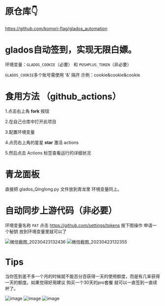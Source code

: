 # 原仓库👇
https://github.com/komori-flag/glados_automation
# glados自动签到，实现无限白嫖。

环境变量：`GLADOS_COOKIE`（必要） 和 `PUSHPLUS_TOKEN`（非必要）

 `GLADOS_COOKIE`多个账号需使用 '&' 隔开
  示例：cookie&cookie&cookie



# 食用方法 （github_actions）

 1.点击右上角 **fork** 按钮 
 
 2.在自己仓库中打开此项目
 
 3.配置环境变量
 
 4.点亮右上角的星星 **star** 激活 actions
 
 5.然后点击 Actions 标签查看运行的详细状况
 
 # 青龙面板
   直接把 glados_Qinglong.py 文件放到青龙里 环境变量同上。
   
 # 自动同步上游代码（非必要）
  环境变量名称 `PAT`
 点击 https://github.com/settings/tokens 按下图操作 申请一个秘钥 放到环境变量里就可以了
 
 ![微信截图_20230423132436](https://user-images.githubusercontent.com/70319988/233821350-908a0752-658d-4452-919d-8e7b1acf81f4.png)
![微信截图_20230423132355](https://user-images.githubusercontent.com/70319988/233821351-f7644740-325b-41cb-8d86-0b9692d9eedb.png)
 
 # Tips
 
   当你签到差不多一个月的时候就不能百分百获得一天的使用额度，而是有几率获得一天的额度。如果觉得好用建议 购买一个30天的pro套餐 就可以一直签到一直续杯了。

![image](https://user-images.githubusercontent.com/70319988/231369203-c812910a-963d-45b8-98a5-95b2623c25d7.png)
![image](https://user-images.githubusercontent.com/70319988/199923789-639e8295-b03e-4abd-858e-ff427015512a.png)
![image](https://user-images.githubusercontent.com/70319988/199923884-d81dd457-ecc5-4de9-b480-191d25217c47.png)

